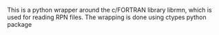 This is a python wrapper around the c/FORTRAN library librmn, which is used for reading RPN files.
The wrapping is done using ctypes python package
